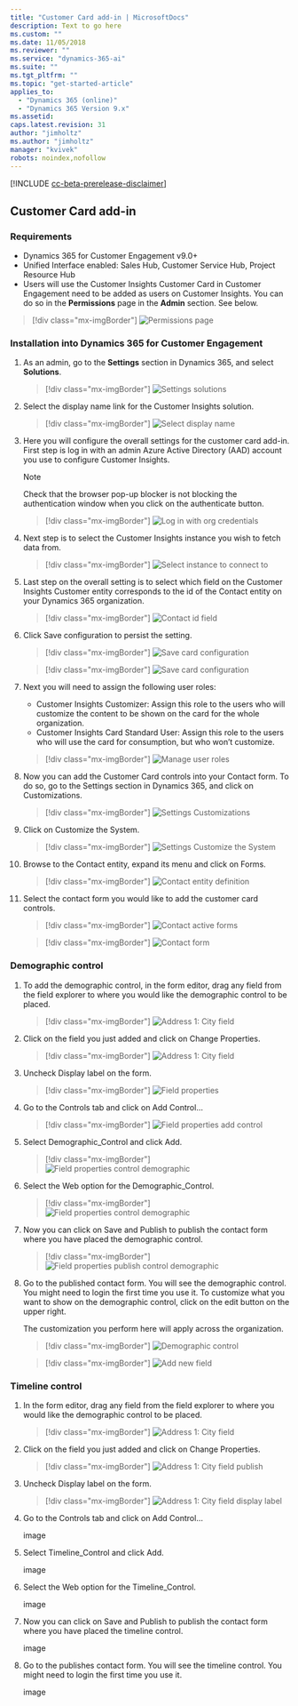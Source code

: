 ```yaml
---
title: "Customer Card add-in | MicrosoftDocs"
description: Text to go here
ms.custom: ""
ms.date: 11/05/2018
ms.reviewer: ""
ms.service: "dynamics-365-ai"
ms.suite: ""
ms.tgt_pltfrm: ""
ms.topic: "get-started-article"
applies_to: 
  - "Dynamics 365 (online)"
  - "Dynamics 365 Version 9.x"
ms.assetid: 
caps.latest.revision: 31
author: "jimholtz"
ms.author: "jimholtz"
manager: "kvivek"
robots: noindex,nofollow
---
```

[!INCLUDE [cc-beta-prerelease-disclaimer](../includes/cc-beta-prerelease-disclaimer.md)]

## Customer Card add-in

### Requirements

- Dynamics 365 for Customer Engagement v9.0+ 
- Unified Interface enabled: Sales Hub, Customer Service Hub, Project Resource Hub 
- Users will use the Customer Insights Customer Card in Customer Engagement need to be added as users on Customer Insights. You can do so in the **Permissions** page in the **Admin** section. See below.

> [!div class="mx-imgBorder"] 
> ![](media/permissions-page.png "Permissions page")

### Installation into Dynamics 365 for Customer Engagement

1. As an admin, go to the **Settings** section in Dynamics 365, and select **Solutions**. 

   > [!div class="mx-imgBorder"] 
   > ![](media/settings-solutions.png "Settings solutions")

2. Select the display name link for the Customer Insights solution.

   > [!div class="mx-imgBorder"] 
   > ![](media/select-display-name.png "Select display name")

3. Here you will configure the overall settings for the customer card add-in. First step is log in with an admin Azure Active Directory (AAD) account you use to configure Customer Insights.

   > [!NOTE]
   > Check that the browser pop-up blocker is not blocking the authentication window when you click on the authenticate button. 

   > [!div class="mx-imgBorder"] 
   > ![](media/login-with-org-credentials.png "Log in with org credentials")

4. Next step is to select the Customer Insights instance you wish to fetch data from.

   > [!div class="mx-imgBorder"] 
   > ![](media/select-instance-to-connect.png "Select instance to connect to")

5. Last step on the overall setting is to select which field on the Customer Insights Customer entity corresponds to the id of the Contact entity on your Dynamics 365 organization. 

   > [!div class="mx-imgBorder"] 
   > ![](media/contact-id-field.png "Contact id field")

6. Click Save configuration to persist the setting. 

   > [!div class="mx-imgBorder"] 
   > ![](media/card-configuration-save.png "Save card configuration")

   > [!div class="mx-imgBorder"] 
   > ![](media/card-configuration-save2.png "Save card configuration")

7. Next you will need to assign the following user roles:

   - Customer Insights Customizer: Assign this role to the users who will customize the content to be shown on the card for the whole organization.
   - Customer Insights Card Standard User: Assign this role to the users who will use the card for consumption, but who won’t customize. 
   
   > [!div class="mx-imgBorder"] 
   > ![](media/manage-user-roles.png "Manage user roles")

8. Now you can add the Customer Card controls into your Contact form. To do so, go to the Settings section in Dynamics 365, and click on Customizations. 
 
   > [!div class="mx-imgBorder"] 
   > ![](media/settings-customizations.png "Settings Customizations")

9. Click on Customize the System.

   > [!div class="mx-imgBorder"] 
   > ![](media/settings-customize-system.png "Settings Customize the System")

10.	Browse to the Contact entity, expand its menu and click on Forms. 
    
    > [!div class="mx-imgBorder"] 
    > ![](media/contact-entity-definition.png "Contact entity definition")

11. Select the contact form you would like to add the customer card controls.

    > [!div class="mx-imgBorder"] 
    > ![](media/contact-active-forms.png "Contact active forms")

    > [!div class="mx-imgBorder"] 
    > ![](media/contact-form-designer.png "Contact form")

### Demographic control

1. To add the demographic control, in the form editor, drag any field from the field explorer to where you would like the demographic control to be placed.  

   > [!div class="mx-imgBorder"] 
   > ![](media/contact-form-designer2.png "Address 1: City field")

2. Click on the field you just added and click on Change Properties. 

   > [!div class="mx-imgBorder"] 
   > ![](media/contact-form-designer3.png "Address 1: City field")

3. Uncheck Display label on the form. 
   
   > [!div class="mx-imgBorder"] 
   > ![](media/field-properties.png "Field properties")

4. Go to the Controls tab and click on Add Control…

   > [!div class="mx-imgBorder"] 
   > ![](media/field-properties-add-control.png "Field properties add control")

5. Select Demographic_Control and click Add.

   > [!div class="mx-imgBorder"] 
   > ![](media/field-properties-add-control-demographic.png "Field properties control demographic")

6. Select the Web option for the Demographic_Control.

   > [!div class="mx-imgBorder"] 
   > ![](media/field-properties-add-control-demographic2.png "Field properties control demographic")

7. Now you can click on Save and Publish to publish the contact form where you have placed the demographic control.

   > [!div class="mx-imgBorder"] 
   > ![](media/field-properties-add-control-demographic3.png "Field properties publish control demographic")

8. Go to the published contact form. You will see the demographic control. You might need to login the first time you use it. To customize what you want to show on the demographic control, click on the edit button on the upper right. 

   The customization you perform here will apply across the organization.

   > [!div class="mx-imgBorder"] 
   > ![](media/demographic-control.png "Demographic control")

   > [!div class="mx-imgBorder"] 
   > ![](media/add-new-field.png "Add new field")

### Timeline control

1. In the form editor, drag any field from the field explorer to where you would like the demographic control to be placed.  

   > [!div class="mx-imgBorder"] 
   > ![](media/contact-form-designer4.png "Address 1: City field")

2. Click on the field you just added and click on Change Properties. 
 
   > [!div class="mx-imgBorder"] 
   > ![](media/contact-form-designer-publish.png "Address 1: City field publish")

3. Uncheck Display label on the form.
   
   > [!div class="mx-imgBorder"] 
   > ![](media/field-properties-display-label.png "Address 1: City field display label")

4. Go to the Controls tab and click on Add Control…

   image

5. Select Timeline_Control and click Add.

   image

6. Select the Web option for the Timeline_Control.

   image

7. Now you can click on Save and Publish to publish the contact form where you have placed the timeline control.

   image

8. Go to the publishes contact form. You will see the timeline control. You might need to login the first time you use it. 

   image








